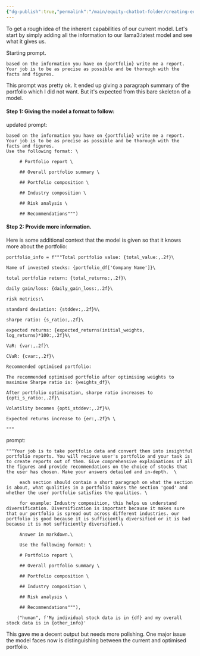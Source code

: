 ```yaml
---
{"dg-publish":true,"permalink":"/main/equity-chatbot-folder/creating-equity-reports/"}
---
```



To get a rough idea of the inherent capabilities of our current model. Let's start by simply adding all the information to our llama3:latest model and see what it gives us. 

Starting prompt. 


```
based on the information you have on {portfolio} write me a report. Your job is to be as precise as possible and be thorough with the facts and figures. 
```


This prompt was pretty ok. It ended up giving a paragraph summary of the portfolio which I did not want. But it's expected from this bare skeleton of a model. 

#### Step 1: Giving the model a format to follow:

updated prompt:

```
based on the information you have on {portfolio} write me a report. Your job is to be as precise as possible and be thorough with the facts and figures. 
Use the following format: \

     # Portfolio report \

     ## Overall portfolio summary \

     ## Portfolio composition \

     ## Industry composition \

     ## Risk analysis \

     ## Recommendations""")
```

#### Step 2:  Provide more information. 


Here is some additional context that the model is given so that it knows more about the portfolio:

```
portfolio_info = f"""Total portfolio value: {total_value:,.2f}\

Name of invested stocks: {portfolio_df['Company Name']}\

total portfolio return: {total_returns:,.2f}\

daily gain/loss: {daily_gain_loss:,.2f}\

risk metrics:\

standard deviation: {stddev:,.2f}%\

sharpe ratio: {s_ratio:,.2f}\

expected returns: {expected_returns(initial_weights, log_returns)*100:,.2f}%\

VaR: {var:,.2f}\

CVaR: {cvar:,.2f}\

Recommended optimised portfolio:

The recommended optimised portfolio after optimising weights to maximise Sharpe ratio is: {weights_df}\

After portfolio optimisation, sharpe ratio increases to {opti_s_ratio:,.2f}\

Volatility becomes {opti_stddev:,.2f}%\

Expected returns increase to {er:,.2f}% \

"""
```

prompt: 

```
"""Your job is to take portfolio data and convert them into insightful portfolio reports. You will recieve user's portfolio and your task is to create reports out of them. Give comprehensive explainations of all the figures and provide recommendations on the choice of stocks that the user has chosen. Make your answers detailed and in-depth.  \

     each section should contain a short paragraph on what the section is about, what qualities in a portfolio makes the section 'good' and whether the user portfolio satisfies the qualities. \

     for example: Industry composition, this helps us understand diversification. Diversification is important because it makes sure that our portfolio is spread out across different industries. our portfolio is good because it is sufficiently diversified or it is bad because it is not sufficiently diversified.\

     Answer in markdown.\

     Use the following format: \

     # Portfolio report \

     ## Overall portfolio summary \

     ## Portfolio composition \

     ## Industry composition \

     ## Risk analysis \

     ## Recommendations"""),

    ("human", f'My individual stock data is in {df} and my overall stock data is in {other_info}'
```

This gave me a decent output but needs more polishing. One major issue the model faces now is distinguishing between the current and optimised portfolio. 


